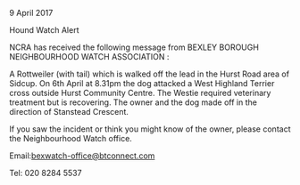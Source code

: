 9 April 2017

Hound Watch Alert

NCRA has received the following message from BEXLEY BOROUGH NEIGHBOURHOOD WATCH ASSOCIATION :

A Rottweiler (with tail) which is walked off the lead in the Hurst Road area of Sidcup. On 6th April at 8.31pm the dog attacked a West Highland Terrier cross outside Hurst Community Centre. The Westie required veterinary treatment but is recovering. The owner and the dog made off in the direction of Stanstead Crescent.

If you saw the incident or think you might know of the owner, please contact the Neighbourhood Watch office.

Email:[bexwatch-office@btconnect.com](mailto:bexwatch-office@btconnect.com)

Tel: 020 8284 5537
